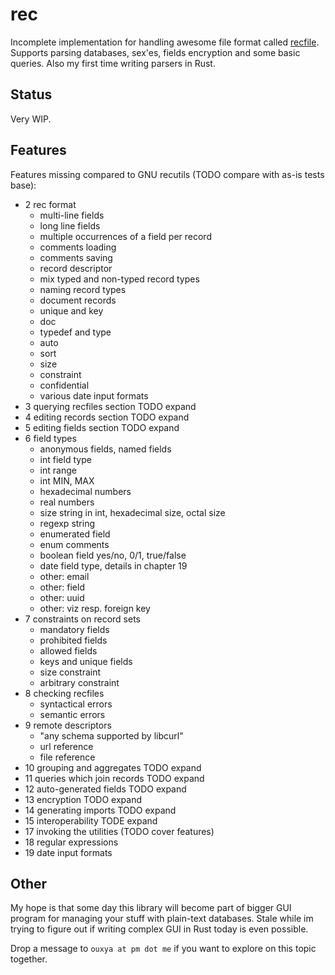 # rec
Incomplete implementation for handling awesome file format called [recfile](https://www.gnu.org/software/recutils/manual/recutils.html).
Supports parsing databases, sex'es, fields encryption and some basic queries. Also my first time writing parsers in Rust.

## Status

Very WIP.

## Features

Features missing compared to GNU recutils (TODO compare with as-is tests base):

* 2 rec format
  * multi-line fields
  * long line fields
  * multiple occurrences of a field per record
  * comments loading
  * comments saving
  * record descriptor
  * mix typed and non-typed record types
  * naming record types
  * document records
  * unique and key
  * doc
  * typedef and type
  * auto
  * sort
  * size
  * constraint
  * confidential
  * various date input formats
* 3 querying recfiles section TODO expand
* 4 editing records section TODO expand
* 5 editing fields section TODO expand
* 6 field types
  * anonymous fields, named fields
  * int field type
  * int range
  * int MIN, MAX
  * hexadecimal numbers
  * real numbers
  * size string in int, hexadecimal size, octal size
  * regexp string
  * enumerated field
  * enum comments
  * boolean field yes/no, 0/1, true/false
  * date field type, details in chapter 19
  * other: email
  * other: field
  * other: uuid
  * other: viz resp. foreign key
* 7 constraints on record sets
  * mandatory fields
  * prohibited fields
  * allowed fields
  * keys and unique fields
  * size constraint
  * arbitrary constraint
* 8 checking recfiles
  * syntactical errors
  * semantic errors
* 9 remote descriptors
  * "any schema supported by libcurl"
  * url reference
  * file reference
* 10 grouping and aggregates TODO expand
* 11 queries which join records TODO expand
* 12 auto-generated fields TODO expand
* 13 encryption TODO expand
* 14 generating imports TODO expand
* 15 interoperability TODE expand
* 17 invoking the utilities (TODO cover features)
* 18 regular expressions
* 19 date input formats

## Other

My hope is that some day this library will become part of bigger GUI program for managing your stuff with plain-text databases. Stale while im trying to figure out if writing complex GUI in Rust today is even possible.

Drop a message to `ouxya at pm dot me` if you want to explore on this topic together.